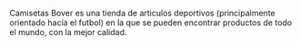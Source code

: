 Camisetas Bover es una tienda de articulos deportivos (principalmente orientado hacía el futbol) en la que se pueden encontrar productos de todo el mundo, con la mejor calidad.
